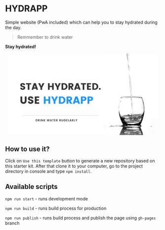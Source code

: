 # HYDRAPP 

Simple website (PwA included) which can help you to stay hydrated during the day.

> Remmember to drink water 

 **Stay hydrated!**




![cover](https://raw.githubusercontent.com/kos-tomasz/hydrapp/master/src/assets/img/cover.png)
## How to use it?

Click on `Use this template` button to generate a new repository based on this starter kit. After that clone it to your computer, go to the project directory in console and type `npm install`.

## Available scripts

`npm run start` - runs development mode

`npm run build` - runs build process for production

`npm run publish` - runs build process and publish the page using `gh-pages` branch

